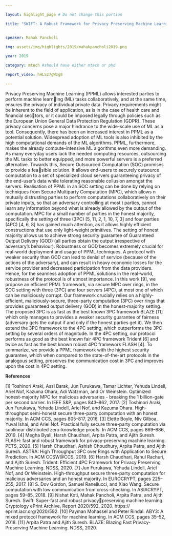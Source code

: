 ```yaml
---

layout: highlight_page # Do not change this portion

title: "SWIFT: A Robust Framework for Privacy Preserving Machine Learning in Secure Outsourced Computation Setting"


speaker: Mahak Pancholi

img: assets/img/highlights/2019/mahakpancholi2019.png

year: 2019

category: mtech #should have either mtech or phd

report_video: hHLS27gWzg8

---
```


Privacy Preserving Machine Learning (PPML) allows interested parties to perform machine learning (ML) tasks collaboratively, and at the same time, ensures the privacy of individual private data. Privacy
requirements might be inherent to the field of application, as is in the case of health care and financial sectors, or it could be imposed legally through policies such as the European Union General Data Protection
Regulation (GDPR). These privacy concerns pose a major hindrance to the wide-scale use of ML as a tool.
Consequently, there has been an increased interest in PPML as a potential solution. Widespread adoption of
ML tools is also inhibited by the high computational demands of the ML algorithms. PPML, furthermore,
makes the already compute-intensive ML algorithms even more demanding. As many everyday users lack
the needed computing resources, outsourcing the ML tasks to better equipped, and more powerful servers
is a preferred alternative. Towards this, Secure Outsourced Computation (SOC) promises to provide a feasible solution. It allows end-users to securely outsource computation to a set of specialized cloud servers
guaranteeing privacy of the end-user’s data while tolerating reasonable collusion amongst the servers.
Realisation of PPML in an SOC setting can be done by relying on techniques from Secure Multiparty
Computation (MPC), which allows n mutually distrusting parties to perform computations collaboratively
on their private inputs, so that an adversary controlling at most t parties, cannot learn any information beyond
what is already allowed by the output of the computation. MPC for a small number of parties in the honest
majority, specifically the setting of three (3PC) [5, 11, 2, 1, 10, 7, 3] and four parties (4PC) [4, 6, 8] has
gained much attention, as it allows highly efficient constructions that use only light-weight primitives.
The setting of honest majority allows us to achieve strong security guarantee of Guaranteed Output
Delivery (GOD) (all parties obtain the output irrespective of adversary’s behaviour). Robustness or GOD
becomes extremely crucial for real-world deployment and usage of PPML techniques. A protocol with
weaker security than GOD can lead to denial of service (because of the actions of the adversary), and can
result in heavy economic losses for the service provider and decreased participation from the data providers.
Hence, for the seamless adoption of PPML solutions in the real-world, robustness of the protocol is of
utmost importance.
In this work [9], we propose an efficient PPML framework, via secure MPC over rings, in the SOC
setting with three (3PC) and four servers (4PC), at most one of which can be maliciously corrupt. Our
framework crucially relies on a highly-efficient, maliciously-secure, three-party computation (3PC) over
rings that provides guaranteed output delivery (GOD) in the honest-majority setting. The proposed 3PC is
as fast as the best known 3PC framework BLAZE [11] which only manages to provides a weaker security
guarantee of fairness (adversary gets the output if and only if the honest parties get it). We then extend the
3PC framework to the 4PC setting, which outperforms the 3PC setting by several orders of magnitude. In
the 4PC setting, our protocol performs as good as the best known fair 4PC framework Trident [6] and twice
as fast as the best known robust 4PC framework FLASH [4]. To summarize, we provide a PPML framework
with the highest security guarantee, which when compared to the state-of-the-art protocols in the analogous
setting, preserves the communication cost in 3PC and improves upon the cost in 4PC setting.

**References**

[1] Toshinori Araki, Assi Barak, Jun Furukawa, Tamar Lichter, Yehuda Lindell, Ariel Nof, Kazuma Ohara,
Adi Watzman, and Or Weinstein. Optimized honest-majority MPC for malicious adversaries - breaking
the 1 billion-gate per second barrier. In IEEE S&P, pages 843–862, 2017.
[2] Toshinori Araki, Jun Furukawa, Yehuda Lindell, Ariel Nof, and Kazuma Ohara. High-throughput
semi-honest secure three-party computation with an honest majority. In ACM CCS, pages 805–817,
2016.
[3] Elette Boyle, Niv Gilboa, Yuval Ishai, and Ariel Nof. Practical fully secure three-party computation
via sublinear distributed zero-knowledge proofs. In ACM CCS, pages 869–886, 2019.
[4] Megha Byali, Harsh Chaudhari, Arpita Patra, and Ajith Suresh. FLASH: fast and robust framework
for privacy-preserving machine learning. PETS, 2020.
[5] Harsh Chaudhari, Ashish Choudhury, Arpita Patra, and Ajith Suresh. ASTRA: High Throughput 3PC
over Rings with Application to Secure Prediction. In ACM CCSW@CCS, 2019.
[6] Harsh Chaudhari, Rahul Rachuri, and Ajith Suresh. Trident: Efficient 4PC Framework for Privacy
Preserving Machine Learning. NDSS, 2020.
[7] Jun Furukawa, Yehuda Lindell, Ariel Nof, and Or Weinstein. High-throughput secure three-party
computation for malicious adversaries and an honest majority. In EUROCRYPT, pages 225–255, 2017.
[8] S. Dov Gordon, Samuel Ranellucci, and Xiao Wang. Secure computation with low communication
from cross-checking. In ASIACRYPT, pages 59–85, 2018.
[9] Nishat Koti, Mahak Pancholi, Arpita Patra, and Ajith Suresh. Swift: Super-fast and robust privacypreserving machine learning. Cryptology ePrint Archive, Report 2020/592, 2020. https://
eprint.iacr.org/2020/592.
[10] Payman Mohassel and Peter Rindal. ABY3: A mixed protocol framework for machine learning. In
ACM CCS, pages 35–52, 2018.
[11] Arpita Patra and Ajith Suresh. BLAZE: Blazing Fast Privacy-Preserving Machine Learning. NDSS,
2020.
